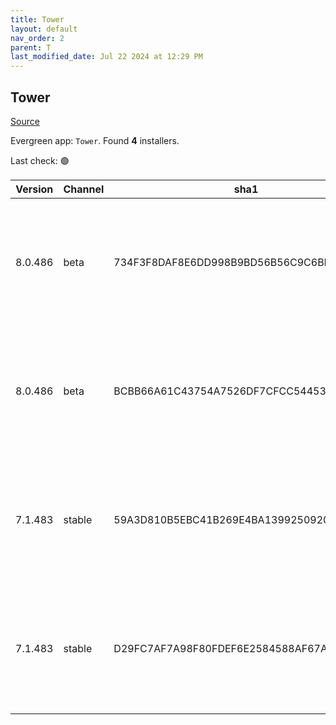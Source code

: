 ```yaml
---
title: Tower
layout: default
nav_order: 2
parent: T
last_modified_date: Jul 22 2024 at 12:29 PM
---
```


## Tower

[Source](https://www.git-tower.com/windows/)

Evergreen app: `Tower`. Found **4** installers.

Last check: 🟢

| Version | Channel | sha1                                     | Type | URI                                                                                                                                                  |
| ------- | ------- | ---------------------------------------- | ---- | ---------------------------------------------------------------------------------------------------------------------------------------------------- |
| 8.0.486 | beta    | 734F3F8DAF8E6DD998B9BD56B56C9C6BD117087D | exe  | [https://www.git-tower.com/apps/tower3-win/486-814d7b90/Tower-8.0.486.exe](https://www.git-tower.com/apps/tower3-win/486-814d7b90/Tower-8.0.486.exe) |
| 8.0.486 | beta    | BCBB66A61C43754A7526DF7CFCC5445344A86B47 | msi  | [https://www.git-tower.com/apps/tower3-win/486-814d7b90/Tower-8.0.486.msi](https://www.git-tower.com/apps/tower3-win/486-814d7b90/Tower-8.0.486.msi) |
| 7.1.483 | stable  | 59A3D810B5EBC41B269E4BA1399250920AE2DE67 | exe  | [https://www.git-tower.com/apps/tower3-win/483-adc92b4f/Tower-7.1.483.exe](https://www.git-tower.com/apps/tower3-win/483-adc92b4f/Tower-7.1.483.exe) |
| 7.1.483 | stable  | D29FC7AF7A98F80FDEF6E2584588AF67AAFD6F95 | msi  | [https://www.git-tower.com/apps/tower3-win/483-adc92b4f/Tower-7.1.483.msi](https://www.git-tower.com/apps/tower3-win/483-adc92b4f/Tower-7.1.483.msi) |
